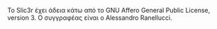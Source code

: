 To Slic3r έχει άδεια κάτω από το GNU Affero General Public License, version 3. Ο συγγραφέας είναι ο Alessandro Ranellucci.

